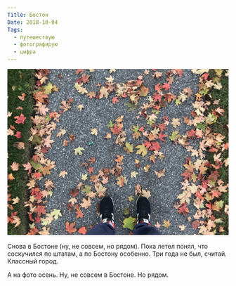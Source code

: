 ```yaml
---
Title: Бостон
Date: 2018-10-04
Tags:
  - путешествую
  - фотографирую
  - цифра
---
```


![Ньютон 2018](images/newton-2018.jpg)

Снова в Бостоне (ну, не совсем, но рядом). Пока летел понял, что соскучился по штатам, а по Бостону особенно. Три года не был, считай. Классный город.

А на фото осень. Ну, не совсем в Бостоне. Но рядом.